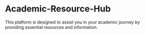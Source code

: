 # Academic-Resource-Hub
This platform is designed to assist you in your academic journey by providing essential resources and information.
